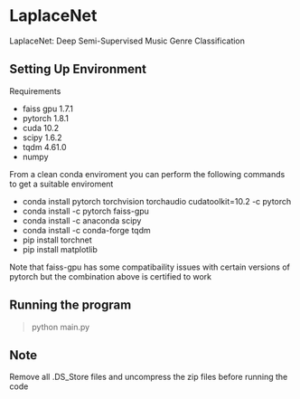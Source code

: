 # LaplaceNet
LaplaceNet: Deep Semi-Supervised Music Genre Classification 


## Setting Up Environment 
Requirements 
- faiss gpu 1.7.1
- pytorch 1.8.1
- cuda 10.2
- scipy 1.6.2
- tqdm 4.61.0
- numpy

From a clean conda enviroment you can perform the following commands to get a suitable enviroment
- conda install pytorch torchvision torchaudio cudatoolkit=10.2 -c pytorch 
- conda install -c pytorch faiss-gpu 
- conda install -c anaconda scipy 
- conda install -c conda-forge tqdm 
- pip install torchnet 
- pip install matplotlib

Note that faiss-gpu has some compatibaility issues with certain versions of pytorch but the combination above is certified to work

## Running the program

> python main.py





## Note
Remove all .DS_Store files and uncompress the zip files before running the code
